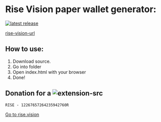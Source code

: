 # Rise Vision paper wallet generator:

[![latest release](https://badgen.net/github/release/spookiestevie/rise-paperwallet)][latestv]



[rise-vision-url](https://i.gyazo.com/e28fbea4072ed0030b64af8b9be310a2.png)
## How to use:

1. Download source.
2. Go into folder
3. Open index.html with your browser
4. Done!

## Donation for a ![extension-src](https://i.gyazo.com/082a59964320ef0fe4ac1f05bca5c60a.png)


~~~
RISE - 12267657264235942760R
~~~

[Go to rise.vision][rise-vision-url]

[latestv]: https://github.com/spookiestevie/rise-paperwallet/releases
[rise-vision-url]: https://rise.vision/